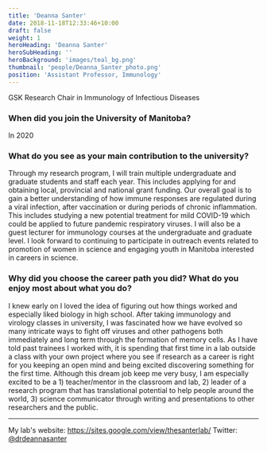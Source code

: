 ```yaml
---
title: 'Deanna Santer'
date: 2018-11-18T12:33:46+10:00
draft: false
weight: 1
heroHeading: 'Deanna Santer'
heroSubHeading: ''
heroBackground: 'images/teal_bg.png'
thumbnail: 'people/Deanna_Santer_photo.png'
position: 'Assistant Professor, Immunology'
---
```


GSK Research Chair in Immunology of Infectious Diseases

### When did you join the University of Manitoba?

In 2020

### What do you see as your main contribution to the university?

Through my research program, I will train multiple undergraduate and graduate students and staff each year. This includes applying for and obtaining local, provincial and national grant funding. Our overall goal is to gain a better understanding of how immune responses are regulated during a viral infection, after vaccination or during periods of chronic inflammation. This includes studying a new potential treatment for mild COVID-19 which could be applied to future pandemic respiratory viruses. I will also be a guest lecturer for immunology courses at the undergraduate and graduate level. I look forward to continuing to participate in outreach events related to promotion of women in science and engaging youth in Manitoba interested in careers in science.

### Why did you choose the career path you did? What do you enjoy most about what you do?

I knew early on I loved the idea of figuring out how things worked and especially liked biology in high school. After taking immunology and virology classes in university, I was fascinated how we have evolved so many intricate ways to fight off viruses and other pathogens both immediately and long term through the formation of memory cells. As I have told past trainees I worked with, it is spending that first time in a lab outside a class with your own project where you see if research as a career is right for you keeping an open mind and being excited discovering something for the first time. Although this dream job keep me very busy, I am especially excited to be a 1) teacher/mentor in the classroom and lab, 2) leader of a research program that has translational potential to help people around the world, 3) science communicator through writing and presentations to other researchers and the public.

---

My lab's website: https://sites.google.com/view/thesanterlab/
Twitter: [@drdeannasanter](https://twitter.com/drdeannasanter)
